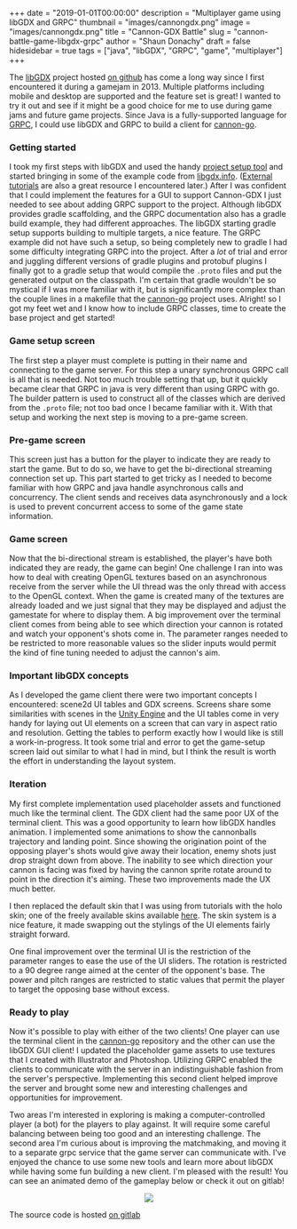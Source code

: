 +++
date = "2019-01-01T00:00:00"
description = "Multiplayer game using libGDX and GRPC"
thumbnail = "images/cannongdx.png"
image = "images/cannongdx.png"
title = "Cannon-GDX Battle"
slug = "cannon-battle-game-libgdx-grpc"
author = "Shaun Donachy"
draft = false
hidesidebar = true
tags = ["java", "libGDX", "GRPC", "game", "multiplayer"]
+++

The [libGDX](https://libgdx.badlogicgames.com/index.html) project hosted [on github](https://github.com/libgdx/libgdx/) has come a long way since I first encountered it during a gamejam in 2013. Multiple platforms including mobile and desktop are supported and the feature set is great! I wanted to try it out and see if it might be a good choice for me to use during game jams and future game projects. Since Java is a fully-supported language for [GRPC](https://grpc.io), I could use libGDX and GRPC to build a client for [cannon-go](https://shaundonachy.com/projects/cannon-battle-game-go-grpc/).

### Getting started

I took my first steps with libGDX and used the handy [project setup tool](https://libgdx.badlogicgames.com/documentation/gettingstarted/Creating%20Projects.html) and started bringing in some of the example code from [libgdx.info](http://libgdx.info/). ([External tutorials](https://github.com/libgdx/libgdx/wiki/External-tutorials) are also a great resource I encountered later.) After I was confident that I could implement the features for a GUI to support Cannon-GDX I just needed to see about adding GRPC support to the project. Although libGDX provides gradle scaffolding, and the GRPC documentation also has a gradle build example, they had different approaches. The libGDX starting gradle setup supports building to multiple targets, a nice feature. The GRPC example did not have such a setup, so being completely new to gradle I had some difficulty integrating GRPC into the project. After a _lot_ of trial and error and juggling different versions of gradle plugins and protobuf plugins I finally got to a gradle setup that would compile the `.proto` files and put the generated output on the classpath. I'm certain that gradle wouldn't be so mystical if I was more familiar with it, but is significantly more complex than the couple lines in a makefile that the [cannon-go](https://gitlab.com/donachys/cannon-go) project uses. Alright! so I got my feet wet and I know how to include GRPC classes, time to create the base project and get started!

### Game setup screen

The first step a player must complete is putting in their name and connecting to the game server. For this step a unary synchronous GRPC call is all that is needed. Not too much trouble setting that up, but it quickly became clear that GRPC in java is very different than using GRPC with go. The builder pattern is used to construct all of the classes which are derived from the `.proto` file; not too bad once I became familiar with it. With that setup and working the next step is moving to a pre-game screen.

### Pre-game screen

This screen just has a button for the player to indicate they are ready to start the game. But to do so, we have to get the bi-directional streaming connection set up. This part started to get tricky as I needed to become familiar with how GRPC and java handle asynchronous calls and concurrency. The client sends and receives data asynchronously and a lock is used to prevent concurrent access to some of the game state information.

### Game screen

Now that the bi-directional stream is established, the player's have both indicated they are ready, the game can begin!
One challenge I ran into was how to deal with creating OpenGL textures based on an asynchronous receive from the server while the UI thread was the only thread with access to the OpenGL context. When the game is created many of the textures are already loaded and we just signal that they may be displayed and adjust the gamestate for where to display them. A big improvement over the terminal client comes from being able to see which direction your cannon is rotated and watch your opponent's shots come in. The parameter ranges needed to be restricted to more reasonable values so the slider inputs would permit the kind of fine tuning needed to adjust the cannon's aim.

### Important libGDX concepts

As I developed the game client there were two important concepts I encountered: scene2d UI tables and GDX screens. Screens share some similarities with scenes in the [Unity Engine](https://unity3d.com) and the UI tables come in very handy for laying out UI elements on a screen that can vary in aspect ratio and resolution. Getting the tables to perform exactly how I would like is still a work-in-progress. It took some trial and error to get the game-setup screen laid out similar to what I had in mind, but I think the result is worth the effort in understanding the layout system.

### Iteration

My first complete implementation used placeholder assets and functioned much like the terminal client. The GDX client had the same poor UX of the terminal client. This was a good opportunity to learn how libGDX handles animation. I implemented some animations to show the cannonballs trajectory and landing point. Since showing the origination point of the opposing player's shots would give away their location, enemy shots just drop straight down from above. The inability to see which direction your cannon is facing was fixed by having the cannon sprite rotate around to point in the direction it's aiming. These two improvements made the UX much better.

I then replaced the default skin that I was using from tutorials with the holo skin; one of the freely available skins available [here](https://github.com/czyzby/gdx-skins). The skin system is a nice feature, it made swapping out the stylings of the UI elements fairly straight forward.

One final improvement over the terminal UI is the restriction of the parameter ranges to ease the use of the UI sliders. The rotation is restricted to a 90 degree range aimed at the center of the opponent's base. The power and pitch ranges are restricted to static values that permit the player to target the opposing base without excess.

### Ready to play

Now it's possible to play with either of the two clients! One player can use the terminal client in the [cannon-go](https://shaundonachy.com/projects/cannon-battle-game-go-grpc/) repository and the other can use the libGDX GUI client! I updated the placeholder game assets to use textures that I created with Illustrator and Photoshop. Utilizing GRPC enabled the clients to communicate with the server in an indistinguishable fashion from the server's perspective. Implementing this second client helped improve the server and brought some new and interesting challenges and opportunities for improvement.

Two areas I'm interested in exploring is making a computer-controlled player (a bot) for the players to play against. It will require some careful balancing between being too good and an interesting challenge. The second area I'm curious about is improving the matchmaking, and moving it to a separate grpc service that the game server can communicate with.
I've enjoyed the chance to use some new tools and learn more about libGDX while having some fun building a new client. I'm pleased with the result! You can see an animated demo of the gameplay below or check it out on gitlab!

<div style="text-align:center;"><img src="../../images/cannongdxdemo.gif"></img></div>

The source code is hosted [on gitlab](https://gitlab.com/donachys/cannon-gdx)
